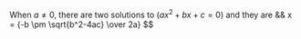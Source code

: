 When $a \ne 0$, there are two solutions to 
$(ax^2 + bx + c = 0)$ and they are 
&& x = {-b \pm \sqrt{b^2-4ac} \over 2a} $$
 
